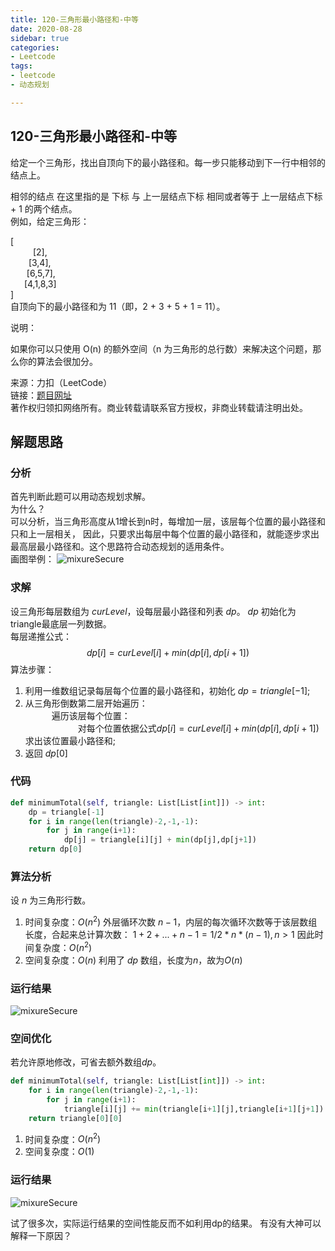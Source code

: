 ```yaml
---
title: 120-三角形最小路径和-中等
date: 2020-08-28
sidebar: true
categories:
- Leetcode
tags:
- leetcode
- 动态规划

---
```


## 120-三角形最小路径和-中等


给定一个三角形，找出自顶向下的最小路径和。每一步只能移动到下一行中相邻的结点上。

相邻的结点 在这里指的是 下标 与 上一层结点下标 相同或者等于 上一层结点下标 + 1 的两个结点。  
例如，给定三角形：

[  
&emsp;&emsp;&nbsp;&nbsp;[2],  
&emsp;&ensp;&nbsp;&nbsp;[3,4],  
&nbsp;&nbsp;&nbsp;&emsp;[6,5,7],  
&emsp;&nbsp;&nbsp;[4,1,8,3]  
]  
自顶向下的最小路径和为 11（即，2 + 3 + 5 + 1 = 11）。

说明：

如果你可以只使用 O(n) 的额外空间（n 为三角形的总行数）来解决这个问题，那么你的算法会很加分。

来源：力扣（LeetCode）  
链接：[题目网址](https://leetcode-cn.com/problems/triangle)  
著作权归领扣网络所有。商业转载请联系官方授权，非商业转载请注明出处。

## 解题思路

### 分析

首先判断此题可以用动态规划求解。  
为什么？  
可以分析，当三角形高度从1增长到n时，每增加一层，该层每个位置的最小路径和只和上一层相关，
因此，只要求出每层中每个位置的最小路径和，就能逐步求出最高层最小路径和。这个思路符合动态规划的适用条件。  
画图举例：
<img :src="$withBase('/img/dp1.jpg')" alt="mixureSecure">

### 求解

设三角形每层数组为 $curLevel$，设每层最小路径和列表 $dp$。
$dp$ 初始化为triangle最底层一列数据。  
每层递推公式：
    $$ dp[i] = curLevel[i]+min(dp[i],dp[i+1])$$
算法步骤：
1. 利用一维数组记录每层每个位置的最小路径和，初始化 $dp = triangle[-1]$;
2. 从三角形倒数第二层开始遍历：  
&emsp;&emsp;&emsp;遍历该层每个位置：  
&emsp;&emsp;&emsp;&emsp;&emsp;&emsp;对每个位置依据公式$dp[i] = curLevel[i]+min(dp[i],dp[i+1])$求出该位置最小路径和;
3. 返回 $dp[0]$

### 代码

```python
def minimumTotal(self, triangle: List[List[int]]) -> int:
    dp = triangle[-1]
    for i in range(len(triangle)-2,-1,-1):
        for j in range(i+1):
            dp[j] = triangle[i][j] + min(dp[j],dp[j+1])
    return dp[0]
```
### 算法分析
设 $n$ 为三角形行数。
1. 时间复杂度：$O(n^2)$
外层循环次数 $n-1$，内层的每次循环次数等于该层数组长度，合起来总计算次数：
$1+2+...+n-1=1/2*n*(n-1),n>1$
因此时间复杂度：$O(n^2)$
2. 空间复杂度：$O(n)$
利用了 $dp$ 数组，长度为$n$，故为$O(n)$

### 运行结果
<img :src="$withBase('/img/dp1-res1.png')" alt="mixureSecure">


### 空间优化
若允许原地修改，可省去额外数组$dp$。
```python
def minimumTotal(self, triangle: List[List[int]]) -> int:
    for i in range(len(triangle)-2,-1,-1):
        for j in range(i+1):
            triangle[i][j] += min(triangle[i+1][j],triangle[i+1][j+1])
    return triangle[0][0]
```
1. 时间复杂度：$O(n^2)$
2. 空间复杂度：$O(1)$

### 运行结果
<img :src="$withBase('/img/dp1-res2.png')" alt="mixureSecure">

试了很多次，实际运行结果的空间性能反而不如利用dp的结果。
有没有大神可以解释一下原因？